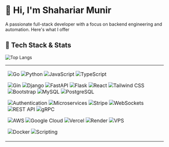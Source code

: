 # 👋 Hi, I'm Shahariar Munir

A passionate full-stack developer with a focus on backend engineering and automation. Here's what I offer
<!-- Programming Languages & Core -->

## 🚀 Tech Stack & Stats

<table  style="border: none;>
  <tr>

  <td valign="top" width="30%">
      
   
   ![Top Langs](https://github-readme-stats.vercel.app/api/top-langs/?username=skssmd&layout=compact&theme=tokyonight)  

   </td>
    
  <td valign="top" width="70%">

![Go](https://img.shields.io/badge/-Go-000000?style=flat&logo=go&logoColor=00ADD8&color=000000&labelColor=000000)
![Python](https://img.shields.io/badge/-Python-000000?style=flat&logo=python&logoColor=3776AB&color=000000&labelColor=000000)
![JavaScript](https://img.shields.io/badge/-JavaScript-000000?style=flat&logo=javascript&logoColor=F7DF1E&color=000000&labelColor=000000)
![TypeScript](https://img.shields.io/badge/-TypeScript-000000?style=flat&logo=typescript&logoColor=3178C6&color=000000&labelColor=000000)

![Gin](https://img.shields.io/badge/-Gin-000000?style=flat&logo=gin&logoColor=white&color=000000&labelColor=000000)
![Django](https://img.shields.io/badge/-Django-000000?style=flat&logo=django&logoColor=092E20&color=000000&labelColor=000000)
![FastAPI](https://img.shields.io/badge/-FastAPI-000000?style=flat&logo=fastapi&logoColor=009688&color=000000&labelColor=000000)
![Flask](https://img.shields.io/badge/-Flask-000000?style=flat&logo=flask&logoColor=white&color=000000&labelColor=000000)
![React](https://img.shields.io/badge/-React-000000?style=flat&logo=react&logoColor=61DAFB&color=000000&labelColor=000000)
![Tailwind CSS](https://img.shields.io/badge/-Tailwind_CSS-000000?style=flat&logo=tailwind-css&logoColor=06B6D4&color=000000&labelColor=000000)
![Bootstrap](https://img.shields.io/badge/-Bootstrap-000000?style=flat&logo=bootstrap&logoColor=7952B3&color=000000&labelColor=000000)
![MySQL](https://img.shields.io/badge/-MySQL-000000?style=flat&logo=mysql&logoColor=4479A1&color=000000&labelColor=000000)
![PostgreSQL](https://img.shields.io/badge/-PostgreSQL-000000?style=flat&logo=postgresql&logoColor=4169E1&color=000000&labelColor=000000)

![Authentication](https://img.shields.io/badge/-Authentication-000000?style=flat&logo=keybase&logoColor=0078D7&color=000000&labelColor=000000)
![Microservices](https://img.shields.io/badge/-Microservices-000000?style=flat&logo=kubernetes&logoColor=6DB33F&color=000000&labelColor=000000)
![Stripe](https://img.shields.io/badge/-Stripe-000000?style=flat&logo=stripe&logoColor=6772E5&color=000000&labelColor=000000)
![WebSockets](https://img.shields.io/badge/-WebSockets-000000?style=flat&logo=websocket&logoColor=0088CC&color=000000&labelColor=000000)
![REST API](https://img.shields.io/badge/-REST_API-000000?style=flat&logo=rest&logoColor=61DAFB&color=000000&labelColor=000000)
![gRPC](https://img.shields.io/badge/-gRPC-000000?style=flat&logo=grpc&logoColor=5282FF&color=000000&labelColor=000000)

![AWS](https://img.shields.io/badge/-AWS-000000?style=flat&logo=amazonaws&logoColor=FFFFFF&color=000000&labelColor=000000)
![Google Cloud](https://img.shields.io/badge/-Google_Cloud-000000?style=flat&logo=googlecloud&logoColor=4285F4&color=000000&labelColor=000000)
![Vercel](https://img.shields.io/badge/-Vercel-000000?style=flat&logo=vercel&logoColor=FFFFFF&color=000000&labelColor=000000)
![Render](https://img.shields.io/badge/-Render-000000?style=flat&logo=render&logoColor=44CCFF&color=000000&labelColor=000000)
![VPS](https://img.shields.io/badge/-VPS-000000?style=flat&logo=server&logoColor=008080&color=000000&labelColor=000000)

![Docker](https://img.shields.io/badge/-Docker-000000?style=flat&logo=docker&logoColor=2496ED&color=000000&labelColor=000000)
![Scripting](https://img.shields.io/badge/-Scripting-000000?style=flat&logo=python&logoColor=4B8BBE&color=000000&labelColor=000000)


   </td>
  </tr>
</table>




